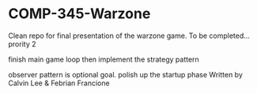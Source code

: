 # COMP-345-Warzone

Clean repo for final presentation of the warzone game. To be completed... prority 2

finish main game loop then implement the strategy pattern

observer pattern is optional goal. polish up the startup phase
Written by Calvin Lee & Febrian Francione

